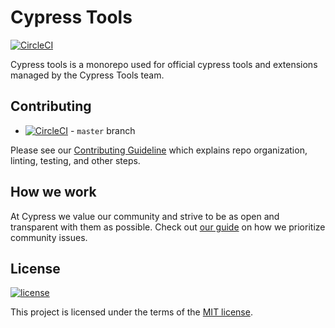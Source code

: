 # Cypress Tools

[![CircleCI](https://dl.circleci.com/status-badge/img/gh/cypress-io/tools/tree/master.svg?style=svg)](https://dl.circleci.com/status-badge/redirect/gh/cypress-io/tools/tree/master)

Cypress tools is a monorepo used for official cypress tools and extensions managed by the Cypress Tools team.

## Contributing

- [![CircleCI](https://circleci.com/gh/cypress-io/tools/tree/master.svg?style=svg)](https://circleci.com/gh/cypress-io/tools/tree/master) - `master` branch

Please see our [Contributing Guideline](./CONTRIBUTING.md) which explains repo organization, linting, testing, and other steps.

## How we work

At Cypress we value our community and strive to be as open and transparent with them as possible.  Check out [our guide](https://github.com/cypress-io/cypress/blob/develop/cypress-prioritization-and-triage.md) on how we prioritize community issues.

## License

[![license](https://img.shields.io/badge/license-MIT-green.svg)](https://github.com/cypress-io/tools/blob/master/LICENSE)

This project is licensed under the terms of the [MIT license](/LICENSE).

```
